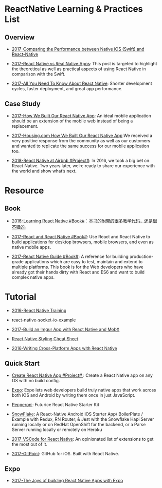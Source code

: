 # ReactNative Learning & Practices List

## Overview

- [2017-Comparing the Performance between Native iOS (Swift) and React-Native](https://medium.com/the-react-native-log/comparing-the-performance-between-native-ios-swift-and-react-native-7b5490d363e2#.azcqq063o)

- [2017-React Native vs Real Native Apps](https://parg.co/U6A): This post is targeted to highlight the theoretical as well as practical aspects of using React Native in comparison with the Swift.

- [2017-All You Need To Know About React Native](https://parg.co/U1R): Shorter development cycles, faster deployment, and great app performance.

## Case Study

- [2017-How We Built Our React Native App](https://parg.co/bDM): An ideal mobile application should be an extension of the mobile web instead of being a replacement.

- [2017-Housing.com How We Built Our React Native App](https://parg.co/bDM):We received a very positive response from the community as well as our customers and wanted to replicate the same success for our mobile application too.

- [2018-React Native at Airbnb #Project#](https://parg.co/msQ): In 2016, we took a big bet on React Native. Two years later, we’re ready to share our experience with the world and show what’s next.

# Resource

## Book

- [2016-Learning React Native #Book#](https://www.safaribooksonline.com/library/view/learning-react-native/9781491929049/preface01.html#idp116000)：[本书的附带的很多教学代码，还是很不错的](https://github.com/bonniee/learning-react-native)。

- [2017-React and React Native #Book#](https://parg.co/beh): Use React and React Native to build applications for desktop browsers, mobile browsers, and even as native mobile apps.

- [2017-React Native Guide #Book#](https://www.reactnative.guide/index.html): A reference for building production-grade applications which are easy to test, maintain and extend to multiple platforms. This book is for the Web developers who have already got their hands dirty with React and ES6 and want to build complex native apps.

# Tutorial

- [2016-React Native Training](https://unbug.gitbooks.io/react-native-training/content/)

- [react-native-socket-io-example](https://github.com/vinnyoodles/react-native-socket-io-example)

- [2017-Build an Imgur App with React Native and MobX](http://school.shoutem.com/lectures/build-simple-imgur-client-react-native/)

- [React Native Styling Cheat Sheet](https://github.com/vhpoet/react-native-styling-cheat-sheet#text)

- [2016-Writing Cross-Platform Apps with React Native](https://www.infoq.com/articles/react-native-introduction)

## Quick Start

- [Create React Native App #Project# ](http://6me.us/PIszU): Create a React Native app on any OS with no build config.

- [Expo](https://expo.io/): Expo lets web developers build truly native apps that work across both iOS and Android by writing them once in just JavaScript.

- [Pepperoni](https://github.com/futurice/pepperoni-app-kit): Futurice React Native Starter Kit

- [SnowFlake](https://github.com/bartonhammond/snowflake): A React-Native Android iOS Starter App/ BoilerPlate / Example with Redux, RN Router, & Jest with the Snowflake Hapi Server running locally or on RedHat OpenShift for the backend, or a Parse Server running locally or remotely on Heroku

- [2017-VSCode for React Native](https://medium.com/@Kelset/vscode-for-react-native-526ec4a368ce): An opinionated list of extensions to get the most out of it.

- [2017-GitPoint](https://github.com/gitpoint/git-point): GitHub for iOS. Built with React Native.

## Expo

- [2017-The Joys of building React Native Apps with Expo](http://t.cn/RHuAZzN)
